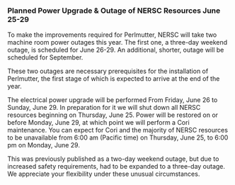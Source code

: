 ### Planned Power Upgrade & Outage of NERSC Resources June 25-29

To make the improvements required for Perlmutter, NERSC will take two
machine room power outages this year. The first one, a three-day weekend outage,
is scheduled for June 26-29. An additional, shorter, outage will be scheduled 
for September.

These two outages are necessary prerequisites for the installation of
Perlmutter, the first stage of which is expected to arrive at the end of the
year.

The electrical power upgrade will be performed From Friday, June 26 to Sunday,
June 29. In preparation for it we will shut down all NERSC resources beginning 
on Thursday, June 25. Power will be restored on or before Monday, June 29, at
which point we will perform a Cori maintenance. You can expect for Cori and
the majority of NERSC resources to be unavailable from 6:00 am (Pacific time) on
Thursday, June 25, to 6:00 pm on Monday, June 29.

This was previously published as a two-day weekend outage, but due to increased
safety requirements, had to be expanded to a three-day outage. We appreciate
your flexibility under these unusual circumstances.
